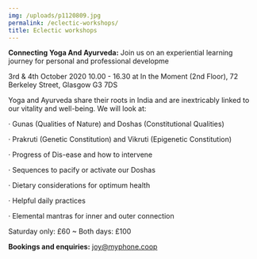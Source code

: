 ```yaml
---
img: /uploads/p1120809.jpg
permalink: /eclectic-workshops/
title: Eclectic workshops
---
```

**Connecting Yoga And Ayurveda:** Join us on an experiential learning journey for personal and professional developme

3rd & 4th October 2020 10.00 - 16.30 at In the Moment (2nd Floor), 72 Berkeley Street, Glasgow G3 7DS

Yoga and Ayurveda share their roots in India and are inextricably linked to our vitality and well-being. We will look at:

· Gunas (Qualities of Nature) and Doshas (Constitutional Qualities)

· Prakruti (Genetic Constitution) and Vikruti (Epigenetic Constitution)

· Progress of Dis-ease and how to intervene

· Sequences to pacify or activate our Doshas

· Dietary considerations for optimum health

· Helpful daily practices

· Elemental mantras for inner and outer connection

Saturday only: £60 ~ Both days: £100 

**Bookings and enquiries:** joy@myphone.coop
